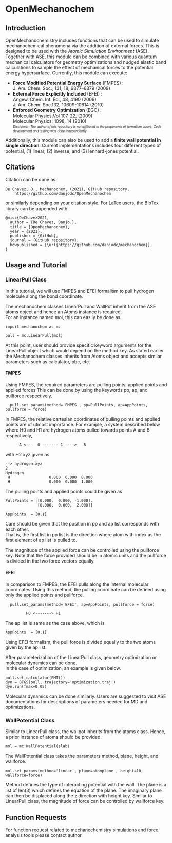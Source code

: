 # OpenMechanochem

## Introduction
OpenMechanochemistry includes functions that can be used to simulate mechanochemical phenomena via the addition of external forces.
This is designed to be used with the *Atomic Simulation Environment* (ASE). Together with ASE, this module can be combined with various quantum mechanical calculators for geometry optimizations and nudged elastic band calculations to sample the effect of mechanical forces to the potential energy hypersurface. Currently, this module can execute:

* **Force Modified Potential Energy Surface** (FMPES) :<br/>
 	J. Am. Chem. Soc., 131, 18, 6377–6379 (2009) 
* **External Force Explicitly Included** (EFEI) :<br/>
	Angew. Chem. Int. Ed., 48, 4190 (2009)<br/>
 	J. Am. Chem. Soc.132, 10609-10614 (2010)
* **Enforced Geometry Optimization** (EGO) :<br/>
 	Molecular Physics,Vol 107, 22, (2009)<br/>
 	Molecular Physics, 1098, 14 (2010)  
<sub><sup>*Disclaimer: The author of this repository is not affiliated to the proponents of formalism above. Code development and testing was done independently*<sub><sup>	

Additionally, this module can also be used to add a **finite wall potential in single direction**. Current implementations includes four different types of potential, (1) linear, (2) inverse, and (3) lennard-jones potential.

##  Citations

Citation can be done as
```
De Chavez, D., Mechanochem, (2021), GitHub repository, 
	https://github.com/danjodc/OpenMechanochem
```

or similarly depending on your citation style. For LaTex users, the BibTex library can be appended with

```
@misc{DeChavez2021,
  author = {De Chavez, Danjo.},
  title = {OpenMechanochem},
  year = {2021},
  publisher = {GitHub},
  journal = {GitHub repository},
  howpublished = {\url{https://github.com/danjodc/mechanochem}},
}
```

## Usage and Tutorial

### LinearPull Class
In this tutorial, we will use FMPES and EFEI formalism to pull hydrogen molecule along the bond coordinate.

The mechanochem classes LinearPull and WallPot inherit from the ASE atoms object and hence an Atoms instance is required.  
For an instance named mol, this can easily be done as

```
import mechanochem as mc

pull = mc.LinearPull(mol)
```

At this point, user should provide specific keyword arguments for the LinearPull object which would depend on the method key.
As stated earlier the Mechanochem classes inherits from Atoms object and accepts similar parameters such as calculator, pbc, etc.

#### FMPES

Using FMPES, the required parameters are pulling points, applied points and applied forces 
This can be done by using the keywords pp, ap, and pullforce respectively.

```
  pull.set_params(method='FMPES', pp=PullPoints, ap=AppPoints, pullforce = force)
```
In FMPES, the relative cartesian coordinates of pulling points and applied points are of utmost importance.
For example, a system described below where H0 and H1 are hydrogen atoms pulled towards points A and B respectively, 

```
      A <---  0 ------- 1  --->   B
```

with H2 xyz given as 
```
--> hydrogen.xyz
2
Hydrogen
 H                 0.000  0.000  0.000  
 H                 0.000  0.000  1.000

```
The pulling points and applied points could be given as
```
PullPoints = [[0.000,  0.000, -1.000],
              [0.000,  0.000,  2.000]]

AppPoints  = [0,1]
```
Care should be given that the position in pp and ap list corresponds with each other.  
That is, the first list in pp list is the direction where atom with index as the first element of ap list is pulled to.  

The magnitude of the applied force can be controlled using the pullforce key. 
Note that the force provided should be in atomic units and the pullforce is divided in the two force vectors equally.

#### EFEI

In comparison to FMPES, the EFEI pulls along the internal molecular coordinates.
Using this method, the pulling coordinate can be defined using only the applied points and pullforce.

```
  pull.set_params(method='EFEI', ap=AppPoints, pullforce = force)
```

```
	     H0 <-------> H1  
```

The ap list is same as the case above, which is
```
AppPoints  = [0,1]
```

Using EFEI formalism, the pull force is divided equally to the two atoms given by the ap list.

After parameterization of the LinearPull class, geometry optimization or molecular dynamics can be done.  
In the case of optimization, an example is given below.

```
pull.set_calculator(EMT())
dyn = BFGS(pull, trajectory='optimization.traj')
dyn.run(fmax=0.05)
```

Molecular dynamics can be done similarly. Users are suggested to visit ASE documentations for descriptions of parameters needed for MD and optimizations.

### WallPotential Class

Similar to LinearPull class, the wallpot inherits from the atoms class.
Hence, a prior instance of atoms should be provided.

```
mol = mc.WallPotential(slab)
```
The WallPotential class takes the parameters method, plane, height, and wallforce.

```
mol.set_params(method='linear', plane=atomplane , height=10, wallforce=force)
```
Method defines the type of interacting potential with the wall.
The plane is a list of len(3) which defines the equation of the plane.
The imaginary plane can then be displaced along the z direction with height key.
Similar to LinearPull class, the magnitude of force can be controlled by wallforce key.  

## Function Requests

For function request related to mechanochemistry simulations and force analysis tools please contact author.

